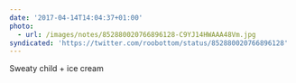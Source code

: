 ```yaml
---
date: '2017-04-14T14:04:37+01:00'
photo:
  - url: /images/notes/852880020766896128-C9YJ14HWAAA48Vm.jpg
syndicated: 'https://twitter.com/roobottom/status/852880020766896128'
---
```

Sweaty child + ice cream 
